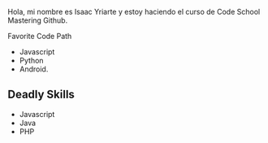 Hola, mi nombre es Isaac Yriarte y estoy haciendo el curso de Code School Mastering Github.

Favorite Code Path

* Javascript
* Python
* Android.

## Deadly Skills
* Javascript
* Java
* PHP